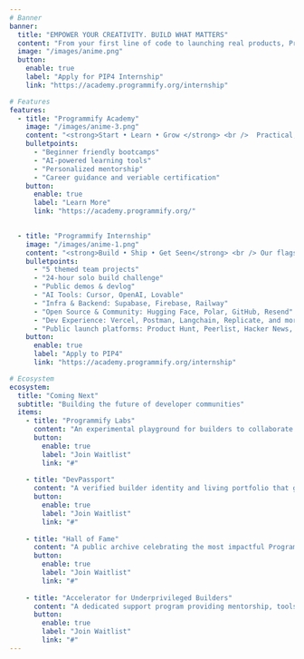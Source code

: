 ```yaml
---
# Banner
banner:
  title: "EMPOWER YOUR CREATIVITY. BUILD WHAT MATTERS"
  content: "From your first line of code to launching real products, Programmify helps you learn, build and grow with the world"
  image: "/images/anime.png"
  button:
    enable: true
    label: "Apply for PIP4 Internship"
    link: "https://academy.programmify.org/internship"

# Features
features:
  - title: "Programmify Academy"
    image: "/images/anime-3.png"
    content: "<strong>Start • Learn • Grow </strong> <br />  Practical, mentor-led training for aspiring developers, designers and product thinkers. Hands-on, flexible, community-driven."
    bulletpoints:
      - "Beginner friendly bootcamps"
      - "AI-powered learning tools"
      - "Personalized mentorship"
      - "Career guidance and veriable certification"
    button:
      enable: true
      label: "Learn More"
      link: "https://academy.programmify.org/"
      

  - title: "Programmify Internship"
    image: "/images/anime-1.png"
    content: "<strong>Build • Ship • Get Seen</strong> <br /> Our flagship 60-day Builder Lab. You'll work in squads, build real products using AI and open-source tools, write devlogs and pitch your work in public."
    bulletpoints:
      - "5 themed team projects"
      - "24-hour solo build challenge"
      - "Public demos & devlog"
      - "AI Tools: Cursor, OpenAI, Lovable"
      - "Infra & Backend: Supabase, Firebase, Railway"
      - "Open Source & Community: Hugging Face, Polar, GitHub, Resend"
      - "Dev Experience: Vercel, Postman, Langchain, Replicate, and more"
      - "Public launch platforms: Product Hunt, Peerlist, Hacker News, and more"
    button:
      enable: true
      label: "Apply to PIP4"
      link: "https://academy.programmify.org/internship"

# Ecosystem
ecosystem:
  title: "Coming Next"
  subtitle: "Building the future of developer communities"
  items:
    - title: "Programmify Labs"
      content: "An experimental playground for builders to collaborate on open-source and AI-powered ideas that solve real problems."
      button:
        enable: true
        label: "Join Waitlist"
        link: "#"
        
    - title: "DevPassport"
      content: "A verified builder identity and living portfolio that gives you credibility, visibility and access to global opportunities."
      button:
        enable: true
        label: "Join Waitlist"
        link: "#"
        
    - title: "Hall of Fame"
      content: "A public archive celebrating the most impactful Programmify builders and projects forever."
      button:
        enable: true
        label: "Join Waitlist"
        link: "#"
        
    - title: "Accelerator for Underprivileged Builders"
      content: "A dedicated support program providing mentorship, tools and opportunities for talented builders from underserved backgrounds."
      button:
        enable: true
        label: "Join Waitlist"
        link: "#"
---
```

